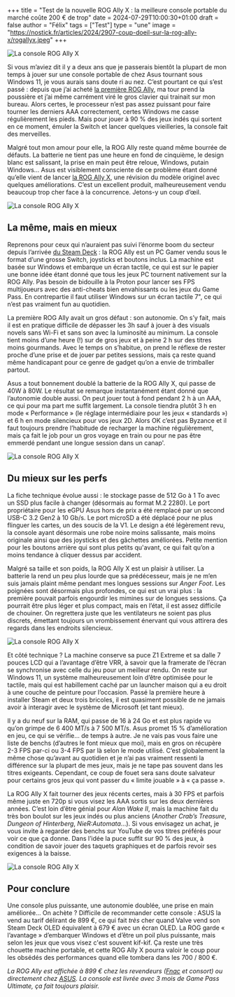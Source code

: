 +++
title = "Test de la nouvelle ROG Ally X : la meilleure console portable du marché coûte 200 € de trop"
date = 2024-07-29T10:00:30+01:00
draft = false
author = "Félix"
tags = ["Test"]
type = "une"
image = "https://nostick.fr/articles/2024/2907-coup-doeil-sur-la-rog-ally-x/rogallyx.jpeg"
+++ 

![La console ROG Ally X](rogallyx.jpeg "Je voulais vous faire une jolie photo d'accroche quand soudain…") 

Si vous m’aviez dit il y a deux ans que je passerais bientôt la plupart de mon temps à jouer sur une console portable de chez Asus tournant sous Windows 11, je vous aurais sans doute ri au nez. C’est pourtant ce qui s’est passé : depuis que j’ai acheté [la première ROG Ally](https://rog.asus.com/fr/gaming-handhelds/rog-ally/rog-ally-2023/), ma tour prend la poussière et j’ai même carrément viré le gros clavier qui trainait sur mon bureau. Alors certes, le processeur n’est pas assez puissant pour faire tourner les derniers AAA correctement, certes Windows me casse régulièrement les pieds. Mais pour jouer à 90 % des jeux indés qui sortent en ce moment, émuler la Switch et lancer quelques vieilleries, la console fait des merveilles.

Malgré tout mon amour pour elle, la ROG Ally reste quand même bourrée de défauts. La batterie ne tient pas une heure en fond de cinquième, le design blanc est salissant, la prise en main peut être reloue, Windows, putain Windows… Asus est visiblement consciente de ce problème étant donné qu’elle vient de lancer [la ROG Ally X](https://estore.asus.com/fr/90nv00f1-m000e0-rog-ally-x-2024.html), une révision du modèle originel avec quelques améliorations. C’est un excellent produit, malheureusement vendu beaucoup trop cher face à la concurrence. Jetons-y un coup d’œil.

![La console ROG Ally X](rogallyx2.jpeg "La première Ally (en blanc) et la nouvelle (en noir). Le design se rapproche de plus en plus du Steam Deck.") 

## La même, mais en mieux 

Reprenons pour ceux qui n’auraient pas suivi l’énorme boom du secteur depuis l’arrivée [du Steam Deck](https://nostick.fr/articles/2024/avril/2604-6-mois-avec-le-steam-deck-oled/) : la ROG Ally est un PC Gamer vendu sous le format d’une grosse Switch, joysticks et boutons inclus. La machine est basée sur Windows et embarque un écran tactile, ce qui est sur le papier une bonne idée étant donné que tous les jeux PC tournent nativement sur la ROG Ally. Pas besoin de bidouille à la Proton pour lancer ses FPS multijoueurs avec des anti-cheats bien envahissants ou les jeux du Game Pass. En contrepartie il faut utiliser Windows sur un écran tactile 7", ce qui n’est pas vraiment fun au quotidien.

La première ROG Ally avait un gros défaut : son autonomie. On s’y fait, mais il est en pratique difficile de dépasser les 3h sauf à jouer à des visuals novels sans Wi-Fi et sans son avec la luminosité au minimum. La console tient moins d’une heure (!) sur de gros jeux et à peine 2 h sur des titres moins gourmands. Avec le temps on s’habitue, on prend le réflexe de rester proche d’une prise et de jouer par petites sessions, mais ça reste quand même handicapant pour ce genre de gadget qu’on a envie de trimballer partout.

Asus a tout bonnement doublé la batterie de la ROG Ally X, qui passe de 40W à 80W. Le résultat se remarque instantanément étant donné que l’autonomie double aussi. On peut jouer tout à fond pendant 2 h à un AAA, ce qui pour ma part me suffit largement. La console tiendra plutôt 3 h en mode « Performance » (le réglage intermédiaire pour les jeux « standards ») et 6 h en mode silencieux pour vos jeux 2D. Alors OK c’est pas Byzance et il faut toujours prendre l’habitude de recharger la machine régulièrement, mais ça fait le job pour un gros voyage en train ou pour ne pas être emmerdé pendant une longue session dans un canap'.

![La console ROG Ally X](rogallyx3.png "La console est imposante, mais pas ridicule. Notez les duos de ports USB-C, bien pratiques pour utiliser un accessoire en rechargeant sa console.")

## Du mieux sur les perfs

La fiche technique évolue aussi : le stockage passe de 512 Go à 1 To avec un SSD plus facile à changer (désormais au format M.2 2280). Le port propriétaire pour les eGPU Asus hors de prix a été remplacé par un second USB-C 3.2 Gen2 à 10 Gb/s. Le port microSD a été déplacé pour ne plus flinguer les cartes, un des soucis de la V1. Le design a été légèrement revu, la console ayant désormais une robe noire moins salissante, mais moins originale ainsi que des joysticks et des gâchettes améliorées. Petite mention pour les boutons arrière qui sont plus petits qu'avant, ce qui fait qu’on a moins tendance à cliquer dessus par accident.

Malgré sa taille et son poids, la ROG Ally X est un plaisir à utiliser. La batterie la rend un peu plus lourde que sa prédécesseur, mais je ne m’en suis jamais plaint même pendant mes longues sessions sur *Anger Foot*. Les poignées sont désormais plus profondes, ce qui est un vrai plus : la première pouvait parfois engourdir les mimines sur de longues sessions. Ça pourrait être plus léger et plus compact, mais en l’état, il est assez difficile de chouiner. On regrettera juste que les ventilateurs ne soient pas plus discrets, émettant toujours un vrombissement énervant qui vous attirera des regards dans les endroits silencieux. 

![La console ROG Ally X](rogallyx6.png "Le D-Pad et les joysticks ont été améliorés.")

Et côté technique ? La machine conserve sa puce Z1 Extreme et sa dalle 7 pouces LCD qui a l’avantage d’être VRR, à savoir que la framerate de l’écran se synchronise avec celle du jeu pour un meilleur rendu. On reste sur Windows 11, un système malheureusement loin d’être optimisée pour le tactile, mais qui est habillement caché par un launcher maison qui a eu droit à une couche de peinture pour l’occasion. Passé la première heure à installer Steam et deux trois bricoles, il est quasiment possible de ne jamais avoir à interagir avec le système de Microsoft (et tant mieux).

Il y a du neuf sur la RAM, qui passe de 16 à 24 Go et est plus rapide vu qu’on grimpe de 6 400 MT/s à 7 500 MT/s. Asus promet 15 % d’amélioration en jeu, ce qui se vérifie… de temps à autre. Je ne vais pas vous faire une liste de benchs (d’autres le font mieux que moi), mais en gros on récupère 2-3 FPS par-ci ou 3-4 FPS par là selon le mode utilisé. C’est globalement la même chose qu’avant au quotidien et je n’ai pas vraiment ressenti la différence sur la plupart de mes jeux, mais je ne tape pas souvent dans les titres exigeants. Cependant, ce coup de fouet sera sans doute salvateur pour certains gros jeux qui vont passer du « limite jouable » à « ça passe ».

La ROG Ally X fait tourner des jeux récents certes, mais à 30 FPS et parfois même juste en 720p si vous visez les AAA sortis sur les deux dernières années. C’est loin d’être génial pour *Alan Wake II*, mais la machine fait du très bon boulot sur les jeux indés ou plus anciens (*Another Crab’s Treasure*, *Dungeon of Hinterberg*, *NieR:Automata*…). Si vous envisagez un achat, je vous invite à regarder des benchs sur YouTube de vos titres préférés pour voir ce que ça donne. Dans l’idée la puce suffit sur 90 % des jeux, à condition de savoir jouer des taquets graphiques et de parfois revoir ses exigences à la baisse. 

![La console ROG Ally X](rogallyx4.jpeg "La prise en main est royale.")

## Pour conclure

Une console plus puissante, une autonomie doublée, une prise en main améliorée… On achète ? Difficile de recommander cette console : ASUS la vend au tarif délirant de 899 €, ce qui fait *très* cher quand Valve vend son Steam Deck OLED équivalent à 679 € avec un écran OLED. La ROG garde « l’avantage » d’embarquer Windows et d’être un poil plus puissante, mais selon les jeux que vous visez c'est souvent kif-kif. Ça reste une très chouette machine portable, et cette ROG Ally X pourra valoir le coup pour les obsédés des performances quand elle tombera dans les 700 / 800 €. 

*La ROG Ally est affichée à 899 € chez les revendeurs ([Fnac](https://www.fnac.com/Console-portable-Asus-ROG-Ally-X-Noir/a20619434/w-4) et consort) ou directement chez [ASUS](https://estore.asus.com/fr/90nv00f1-m000e0-rog-ally-x-2024.html). La console est livrée avec 3 mois de Game Pass Ultimate, ça fait toujours plaisir.*